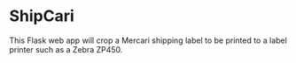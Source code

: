 # ShipCari

This Flask web app will crop a Mercari shipping label to be printed to a label printer such as a Zebra ZP450.